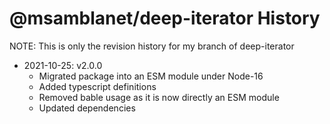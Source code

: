 # @msamblanet/deep-iterator History

NOTE: This is only the revision history for my branch of deep-iterator

- 2021-10-25: v2.0.0
  - Migrated package into an ESM module under Node-16
  - Added typescript definitions
  - Removed bable usage as it is now directly an ESM module
  - Updated dependencies